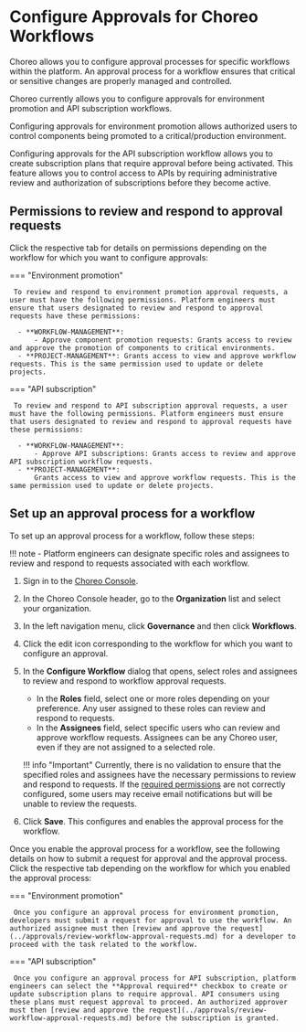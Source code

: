 # Configure Approvals for Choreo Workflows

Choreo allows you to configure approval processes for specific workflows within the platform. An approval process for a workflow ensures that critical or sensitive changes are properly managed and controlled.

Choreo currently allows you to configure approvals for environment promotion and API subscription workflows.

Configuring approvals for environment promotion allows authorized users to control components being promoted to a critical/production environment. 

Configuring approvals for the API subscription workflow allows you to create subscription plans that require approval before being activated. This feature allows you to control access to APIs by requiring administrative review and authorization of subscriptions before they become active.

## Permissions to review and respond to approval requests

Click the respective tab for details on permissions depending on the workflow for which you want to configure approvals:

=== "Environment promotion"

     To review and respond to environment promotion approval requests, a user must have the following permissions. Platform engineers must ensure that users designated to review and respond to approval requests have these permissions:

      - **WORKFLOW-MANAGEMENT**: 
          - Approve component promotion requests: Grants access to review and approve the promotion of components to critical environments.
      - **PROJECT-MANAGEMENT**: Grants access to view and approve workflow requests. This is the same permission used to update or delete projects.

=== "API subscription"

     To review and respond to API subscription approval requests, a user must have the following permissions. Platform engineers must ensure that users designated to review and respond to approval requests have these permissions:

      - **WORKFLOW-MANAGEMENT**:
          - Approve API subscriptions: Grants access to review and approve API subscription workflow requests.
      - **PROJECT-MANAGEMENT**: 
          Grants access to view and approve workflow requests. This is the same permission used to update or delete projects.

## Set up an approval process for a workflow

To set up an approval process for a workflow, follow these steps:

!!! note 
     - Platform engineers can designate specific roles and assignees to review and respond to requests associated with each workflow.

1. Sign in to the [Choreo Console](https://console.choreo.dev/).
2. In the Choreo Console header, go to the **Organization** list and select your organization.
3. In the left navigation menu, click **Governance** and then click **Workflows**.
4. Click the edit icon corresponding to the workflow for which you want to configure an approval.
5. In the **Configure Workflow** dialog that opens, select roles and assignees to review and respond to workflow approval requests.

    - In the **Roles** field, select one or more roles depending on your preference. Any user assigned to these roles can review and respond to requests.
    - In the **Assignees** field, select specific users who can review and approve workflow requests. Assignees can be any Choreo user, even if they are not assigned to a selected role.

    !!! info "Important"
         Currently, there is no validation to ensure that the specified roles and assignees have the necessary permissions to review and respond to requests. If the [required permissions](#permissions-to-review-and-respond-to-approval-requests) are not correctly configured, some users may receive email notifications but will be unable to review the requests.
         
6. Click **Save**. This configures and enables the approval process for the workflow.

Once you enable the approval process for a workflow, see the following details on how to submit a request for approval and the approval process. Click the respective tab depending on the workflow for which you enabled the approval process:  

=== "Environment promotion"

     Once you configure an approval process for environment promotion, developers must submit a request for approval to use the workflow. An authorized assignee must then [review and approve the request](../approvals/review-workflow-approval-requests.md) for a developer to proceed with the task related to the workflow.

=== "API subscription"

     Once you configure an approval process for API subscription, platform engineers can select the **Approval required** checkbox to create or update subscription plans to require approval. API consumers using these plans must request approval to proceed. An authorized approver must then [review and approve the request](../approvals/review-workflow-approval-requests.md) before the subscription is granted.
